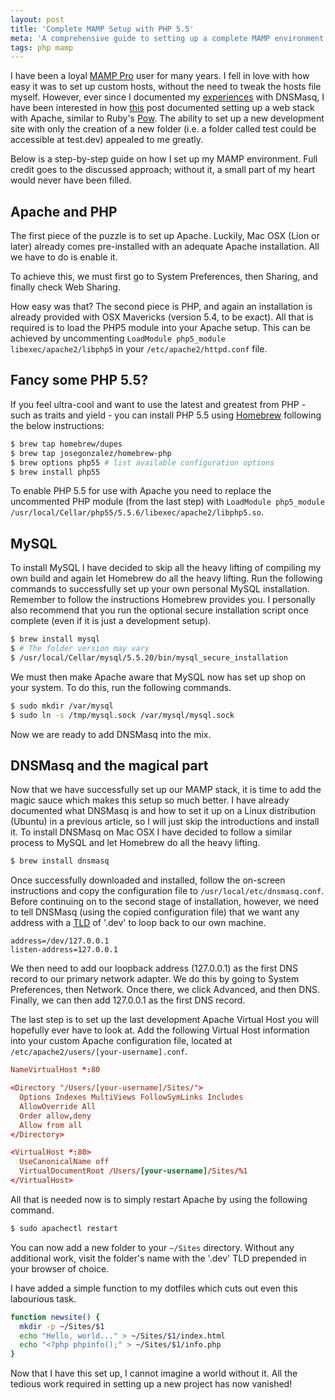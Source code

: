 ```yaml
---
layout: post
title: 'Complete MAMP Setup with PHP 5.5'
meta: 'A comprehensive guide to setting up a complete MAMP environment with PHP 5.5, MySQL, and DNSMasq using Homebrew on macOS.'
tags: php mamp
---
```


I have been a loyal [MAMP Pro](http://www.mamp.info/en/mamp-pro/) user for many years.
I fell in love with how easy it was to set up custom hosts, without the need to tweak the hosts file myself.
However, ever since I documented my [experiences](http://eddmann.com/posts/dnsmasq-your-local-development-dns/) with DNSMasq, I have been interested in how [this](http://davidwinter.me/articles/2011/06/18/simple-local-web-development-with-apache-and-dnsmasq/) post documented setting up a web stack with Apache, similar to Ruby's [Pow](http://pow.cx/).
The ability to set up a new development site with only the creation of a new folder (i.e. a folder called test could be accessible at test.dev) appealed to me greatly.

<!--more-->

Below is a step-by-step guide on how I set up my MAMP environment.
Full credit goes to the discussed approach; without it, a small part of my heart would never have been filled.

## Apache and PHP

The first piece of the puzzle is to set up Apache.
Luckily, Mac OSX (Lion or later) already comes pre-installed with an adequate Apache installation.
All we have to do is enable it.

To achieve this, we must first go to System Preferences, then Sharing, and finally check Web Sharing.

How easy was that?
The second piece is PHP, and again an installation is already provided with OSX Mavericks (version 5.4, to be exact).
All that is required is to load the PHP5 module into your Apache setup.
This can be achieved by uncommenting `LoadModule php5_module libexec/apache2/libphp5` in your `/etc/apache2/httpd.conf` file.

## Fancy some PHP 5.5?

If you feel ultra-cool and want to use the latest and greatest from PHP - such as traits and yield - you can install PHP 5.5 using [Homebrew](http://brew.sh/) following the below instructions:

```bash
$ brew tap homebrew/dupes
$ brew tap josegonzalez/homebrew-php
$ brew options php55 # list available configuration options
$ brew install php55
```

To enable PHP 5.5 for use with Apache you need to replace the uncommented PHP module (from the last step) with `LoadModule php5_module /usr/local/Cellar/php55/5.5.6/libexec/apache2/libphp5.so`.

## MySQL

To install MySQL I have decided to skip all the heavy lifting of compiling my own build and again let Homebrew do all the heavy lifting.
Run the following commands to successfully set up your own personal MySQL installation.
Remember to follow the instructions Homebrew provides you.
I personally also recommend that you run the optional secure installation script once complete (even if it is just a development setup).

```bash
$ brew install mysql
$ # The folder version may vary
$ /usr/local/Cellar/mysql/5.5.20/bin/mysql_secure_installation
```

We must then make Apache aware that MySQL now has set up shop on your system.
To do this, run the following commands.

```bash
$ sudo mkdir /var/mysql
$ sudo ln -s /tmp/mysql.sock /var/mysql/mysql.sock
```

Now we are ready to add DNSMasq into the mix.

## DNSMasq and the magical part

Now that we have successfully set up our MAMP stack, it is time to add the magic sauce which makes this setup so much better.
I have already documented what DNSMasq is and how to set it up on a Linux distribution (Ubuntu) in a previous article, so I will just skip the introductions and install it.
To install DNSMasq on Mac OSX I have decided to follow a similar process to MySQL and let Homebrew do all the heavy lifting.

```bash
$ brew install dnsmasq
```

Once successfully downloaded and installed, follow the on-screen instructions and copy the configuration file to `/usr/local/etc/dnsmasq.conf`.
Before continuing on to the second stage of installation, however, we need to tell DNSMasq (using the copied configuration file) that we want any address with a [TLD](http://en.wikipedia.org/wiki/Top-level_domain) of '.dev' to loop back to our own machine.

```text
address=/dev/127.0.0.1
listen-address=127.0.0.1
```

We then need to add our loopback address (127.0.0.1) as the first DNS record to our primary network adapter.
We do this by going to System Preferences, then Network.
Once there, we click Advanced, and then DNS.
Finally, we can then add 127.0.0.1 as the first DNS record.

The last step is to set up the last development Apache Virtual Host you will hopefully ever have to look at.
Add the following Virtual Host information into your custom Apache configuration file, located at `/etc/apache2/users/[your-username].conf`.

```conf
NameVirtualHost *:80

<Directory "/Users/[your-username]/Sites/">
  Options Indexes MultiViews FollowSymLinks Includes
  AllowOverride All
  Order allow,deny
  Allow from all
</Directory>

<VirtualHost *:80>
  UseCanonicalName off
  VirtualDocumentRoot /Users/[your-username]/Sites/%1
</VirtualHost>
```

All that is needed now is to simply restart Apache by using the following command.

```bash
$ sudo apachectl restart
```

You can now add a new folder to your `~/Sites` directory.
Without any additional work, visit the folder's name with the '.dev' TLD prepended in your browser of choice.

I have added a simple function to my dotfiles which cuts out even this labourious task.

```bash
function newsite() {
  mkdir -p ~/Sites/$1
  echo "Hello, world..." > ~/Sites/$1/index.html
  echo "<?php phpinfo();" > ~/Sites/$1/info.php
}
```

Now that I have this set up, I cannot imagine a world without it.
All the tedious work required in setting up a new project has now vanished!
